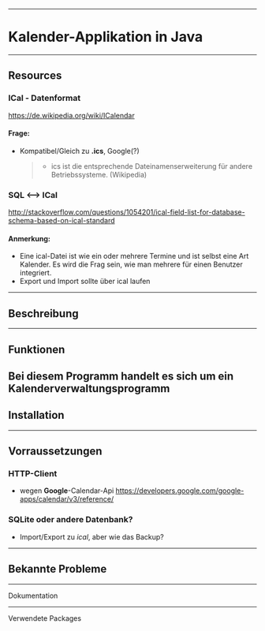 -------------------------------------------------------------------------------
# Kalender-Applikation in Java

---
## Resources

### ICal - Datenformat
https://de.wikipedia.org/wiki/ICalendar

#### Frage:
* Kompatibel/Gleich zu **.ics**, Google(?)
  > - ics ist die entsprechende Dateinamenserweiterung für andere Betriebssysteme. (Wikipedia)

### SQL <--> ICal
http://stackoverflow.com/questions/1054201/ical-field-list-for-database-schema-based-on-ical-standard

#### Anmerkung:
* Eine ical-Datei ist wie ein oder mehrere Termine und ist selbst eine Art Kalender. Es wird die Frag sein, wie man mehrere für einen Benutzer integriert.
* Export und Import sollte über ical laufen

---
##  Beschreibung

---
##  Funktionen
Bei diesem Programm handelt es sich um ein Kalenderverwaltungsprogramm
---
##  Installation

---
##  Vorraussetzungen

### HTTP-Client
* wegen **Google**-Calendar-Api
https://developers.google.com/google-apps/calendar/v3/reference/

### SQLite oder andere Datenbank?
* Import/Export zu *ical*, aber wie das Backup?

---
##  Bekannte Probleme

---
  Dokumentation

---
  Verwendete Packages
